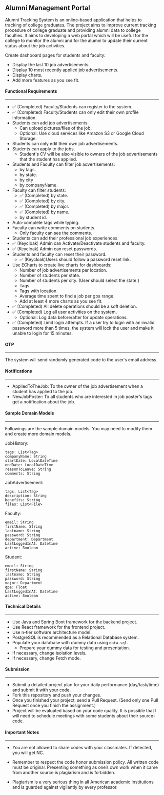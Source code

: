 ## Alumni Management Portal
 
Alumni Tracking System is an online-based application that helps to tracking of college graduates. The project aims to improve current tracking procedure of college graduate and providing alumni data to college faculties. It aims to developing a web portal which will be useful for the college to monitor the alumni and for the alumni to update their current status about the job activities.

Create dashboard pages for students and faculty:
- Display the last 10 job advertisements. 
- Display 10 most recently applied job advertisements.
- Display charts.
- Add more features as you see fit.

####  Functional  Requirements
--- 
* ✅ (Completed) Faculty/Students can register to the system.
* ✅ (Completed) Faculty/Students can only edit their own profile information.
* Students can add job advertisements.
	* Can upload pictures/files of the job.
	* Optional: Use cloud services like Amazon S3 or Google Cloud Storage.
* Students can only edit their own job advertisements.
* Students can apply to the jobs.
	* Student's CV will be also visible to owners of the job advertisements that the student has applied.
* Students and Faculty can filter job advertisements:
	* by tags.
	* by state.
	* by city
	* by companyName.
* Faculty can filter students:
	* ✅ (Completed) by state.
	* ✅ (Completed) by city.
	* ✅ (Completed) by major.
	* ✅ (Completed) by name.
	* by student id.
* Auto-complete tags while typing.
* Faculty can write comments on students.
	* Only faculty can see the comments.
* Students can add their professional job experiences.
* ✅ (Keycloak) Admin can Activate/Deactivate students and faculty.
* ✅ (Keycloak) Admin can reset passwords.
* Students and faculty can reset their password.
	* ✅ (Keycloak)Users should follow a password reset link.
* Use [ECharts](https://echarts.apache.org/en/index.html) to create live charts for dashboards:
	* Number of job advertisements per location. 
	* Number of students per state.
	* Number of students per city. (User should select the state.)
	* Tags.
	* Tags with location. 
	* Average time spent to find a job per gpa range.
	* Add at least 4 more charts as you see fit.
* ✅ (Completed) All delete operations should be a soft deletion.
* ✅ (Completed) Log all user activities on the system.
	* Optional: Log data before/after for update operations.
* ✅ (Completed) Limit login attempts. If a user try to login with an invalid password more than 5 times, the system will lock the user and make it unable to login for 15 minutes.


#### OTP
---
The system will send randomly generated code to the user's email address.

#### Notifications
---
* AppliedToTheJob: To the owner of the job advertisement when a student has applied to the job.
* NewJobPoster: To all students who are interested in job poster's tags get a notification about the job.

#### Sample Domain Models
---
Followings are the sample domain models. You may need to modify them and create more domain models.

JobHistory:
```
tags: List<Tag>
companyName: String
startDate: LocalDateTime
endDate: LocalDateTime
reasonToLeave: String
comments: String
```

JobAdvertisement:
```
tags: List<Tag>
description: String
benefits: String
files: List<File>
```

Faculty:
```
email: String
firstName: String
lastname: String
password: String
department: Department
LastLoggedInAt: Datetime
active: Boolean
```

Student:
```
email: String
firstName: String
lastname: String
password: String
major: Department
gpa: Float
LastLoggedInAt: Datetime
active: Boolean
```

#### Technical Details
---
* Use Java and Spring Boot framework for the backend project.
* Use React framework for the frontend project.
* Use n-tier software architecture model.
* PostgreSQL is recommended as a Relational Database system.
* Populate your database with dummy data using `data.sql`.
	* Prepare your dummy data for testing and presentation.
* If necessary, change isolation levels.
* If necessary, change Fetch mode.


#### Submission
---
* Submit a detailed project plan for your daily performance (day/task/time) and submit it with your code.
* Fork this repository and push your changes.
* Once you finished your project, send a Pull Request. (Send only one Pull Request once you finish the assignment.)
* Project will be evaluated based on your code quality. It is possible that I will need to schedule meetings with some students about their source-code.

#### Important Notes
---
* You are not allowed to share codes with your classmates. If detected, you will get NC.
 
* Remember to respect the code honor submission policy. All written code must be original. Presenting something as one’s own work when it came from another source is plagiarism and is forbidden.
    
* Plagiarism is a very serious thing in all American academic institutions and is guarded against vigilantly by every professor.
 

